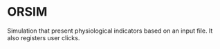 # ORSIM
 Simulation that present physiological indicators based on an input file. It also registers user clicks.
